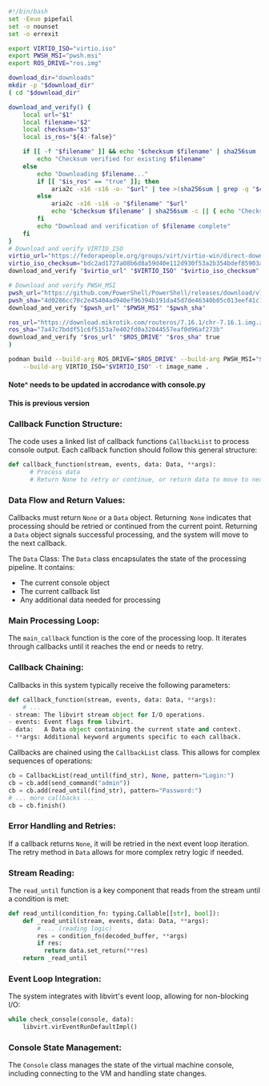 ```bash
#!/bin/bash
set -Eeuo pipefail
set -o nounset
set -o errexit

export VIRTIO_ISO="virtio.iso"
export PWSH_MSI="pwsh.msi"
export ROS_DRIVE="ros.img"

download_dir="downloads"
mkdir -p "$download_dir"
( cd "$download_dir"

download_and_verify() {
    local url="$1"
    local filename="$2"
    local checksum="$3"
    local is_ros="${4:-false}"

    if [[ -f "$filename" ]] && echo "$checksum $filename" | sha256sum -c --quiet; then
        echo "Checksum verified for existing $filename"
    else
        echo "Downloading $filename..."
        if [[ "$is_ros" == "true" ]]; then
            aria2c -x16 -s16 -o- "$url" | tee >(sha256sum | grep -q "$checksum" || (echo "Checksum verification failed"; exit 1)) | funzip > "$filename"
        else
            aria2c -x16 -s16 -o "$filename" "$url"
            echo "$checksum $filename" | sha256sum -c || { echo "Checksum verification failed for $filename"; exit 1; }
        fi
        echo "Download and verification of $filename complete"
    fi
}
# Download and verify VIRTIO_ISO
virtio_url="https://fedorapeople.org/groups/virt/virtio-win/direct-downloads/archive-virtio/virtio-win-0.1.262-2/virtio-win-0.1.262.iso"
virtio_iso_checksum="bdc2ad1727a08b6d8a59d40e112d930f53a2b354bdef85903abaad896214f0a3"
download_and_verify "$virtio_url" "$VIRTIO_ISO" "$virtio_iso_checksum"

# Download and verify PWSH_MSI
pwsh_url="https://github.com/PowerShell/PowerShell/releases/download/v7.4.5/PowerShell-7.4.5-win-x64.msi"
pwsh_sha="4d0286cc70c2e45404ad940ef96394b191da45d7de46340b05c013eef41c1eec"
download_and_verify "$pwsh_url" "$PWSH_MSI" "$pwsh_sha"

ros_url="https://download.mikrotik.com/routeros/7.16.1/chr-7.16.1.img.zip"
ros_sha="7a47c7bddf51c6f5153a7e402fd0a32044557eaf0d96af273b"
download_and_verify "$ros_url" "$ROS_DRIVE" "$ros_sha" true
)

podman build --build-arg ROS_DRIVE="$ROS_DRIVE" --build-arg PWSH_MSI="$PWSH_MSI"\
    --build-arg VIRTIO_ISO="$VIRTIO_ISO" -t image_name .

```


#### Note^ needs to be updated in accrodance with console.py
#### This is previous version
### Callback Function Structure: 
The code uses a linked list of callback functions `CallbackList` to process console output. Each callback function should follow this general structure:
```python
def callback_function(stream, events, data: Data, **args):
      # Process data
      # Return None to retry or continue, or return data to move to next callback
```
### Data Flow and Return Values:
Callbacks must return `None` or a `Data` object.
Returning` None` indicates that processing should be retried or continued from the current point.
Returning a `Data` object signals successful processing, and the system will move to the next callback.

The `Data` Class: The `Data` class encapsulates the state of the processing pipeline. It contains:
- The current console object
- The current callback list
- Any additional data needed for processing

### Main Processing Loop: 
The `main_callback` function is the core of the processing loop. It iterates through callbacks until it reaches the end or needs to retry.
### Callback Chaining: 
Callbacks in this system typically receive the following parameters:
```python
def callback_function(stream, events, data: Data, **args):
    # ...
- stream: The libvirt stream object for I/O operations.
- events: Event flags from libvirt.
- data:   A Data object containing the current state and context.
- **args: Additional keyword arguments specific to each callback.
```
Callbacks are chained using the `CallbackList` class. This allows for complex sequences of operations:
```python
cb = CallbackList(read_until(find_str), None, pattern="Login:")
cb = cb.add(send_command("admin"))
cb = cb.add(read_until(find_str), pattern="Password:")
# ... more callbacks ...
cb = cb.finish()
```

### Error Handling and Retries:
If a callback returns `None`, it will be retried in the next event loop iteration.
The retry method in `Data` allows for more complex retry logic if needed.

### Stream Reading: 
The `read_until` function is a key component that reads from the stream until a condition is met:
```python
def read_until(condition_fn: typing.Callable[[str], bool]):
    def _read_until(stream, events, data: Data, **args):
        # ... (reading logic)
        res = condition_fn(decoded_buffer, **args)
        if res:
          return data.set_return(**res)
    return _read_until
```
### Event Loop Integration: 
The system integrates with libvirt's event loop, allowing for non-blocking I/O:
```python
while check_console(console, data):
    libvirt.virEventRunDefaultImpl()
```
### Console State Management: 
The `Console` class manages the state of the virtual machine console, including connecting to the VM and handling state changes.
